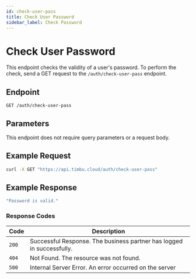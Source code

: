 ```yaml
---
id: check-user-pass
title: Check User Password
sidebar_label: Check Password
---
```


# Check User Password

This endpoint checks the validity of a user's password. To perform the check, send a GET request to the `/auth/check-user-pass` endpoint.

## Endpoint

`GET /auth/check-user-pass`

## Parameters

This endpoint does not require query parameters or a request body.

## Example Request

```bash
curl -X GET "https://api.timbu.cloud/auth/check-user-pass"
```

## Example Response

```jsx title="response"
"Password is valid."
```

### Response Codes

| Code        | Description   |
|------------------|--------|
| `200`| Successful Response. The business partner has logged in successfully. |
| `404`          | Not Found. The resource was not found. |
| `500`          | Internal Server Error. An error occurred on the server |
